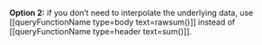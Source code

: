 
**Option 2:** if you don’t need to interpolate the underlying data,
use [[queryFunctionName type=body text=rawsum()]] instead of [[queryFunctionName type=header text=sum()]].
